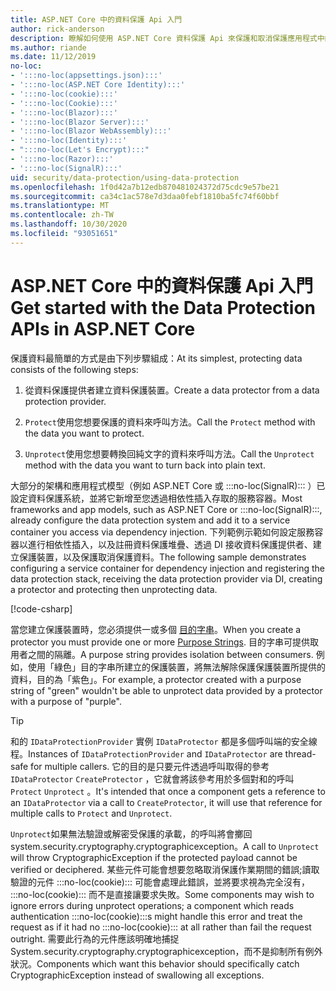 ```yaml
---
title: ASP.NET Core 中的資料保護 Api 入門
author: rick-anderson
description: 瞭解如何使用 ASP.NET Core 資料保護 Api 來保護和取消保護應用程式中的資料。
ms.author: riande
ms.date: 11/12/2019
no-loc:
- ':::no-loc(appsettings.json):::'
- ':::no-loc(ASP.NET Core Identity):::'
- ':::no-loc(cookie):::'
- ':::no-loc(Cookie):::'
- ':::no-loc(Blazor):::'
- ':::no-loc(Blazor Server):::'
- ':::no-loc(Blazor WebAssembly):::'
- ':::no-loc(Identity):::'
- ":::no-loc(Let's Encrypt):::"
- ':::no-loc(Razor):::'
- ':::no-loc(SignalR):::'
uid: security/data-protection/using-data-protection
ms.openlocfilehash: 1f0d42a7b12edb870481024372d75cdc9e57be21
ms.sourcegitcommit: ca34c1ac578e7d3daa0febf1810ba5fc74f60bbf
ms.translationtype: MT
ms.contentlocale: zh-TW
ms.lasthandoff: 10/30/2020
ms.locfileid: "93051651"
---
```

# <a name="get-started-with-the-data-protection-apis-in-aspnet-core"></a><span data-ttu-id="0b109-103">ASP.NET Core 中的資料保護 Api 入門</span><span class="sxs-lookup"><span data-stu-id="0b109-103">Get started with the Data Protection APIs in ASP.NET Core</span></span>

<a name="security-data-protection-getting-started"></a>

<span data-ttu-id="0b109-104">保護資料最簡單的方式是由下列步驟組成：</span><span class="sxs-lookup"><span data-stu-id="0b109-104">At its simplest, protecting data consists of the following steps:</span></span>

1. <span data-ttu-id="0b109-105">從資料保護提供者建立資料保護裝置。</span><span class="sxs-lookup"><span data-stu-id="0b109-105">Create a data protector from a data protection provider.</span></span>

2. <span data-ttu-id="0b109-106">`Protect`使用您想要保護的資料來呼叫方法。</span><span class="sxs-lookup"><span data-stu-id="0b109-106">Call the `Protect` method with the data you want to protect.</span></span>

3. <span data-ttu-id="0b109-107">`Unprotect`使用您想要轉換回純文字的資料來呼叫方法。</span><span class="sxs-lookup"><span data-stu-id="0b109-107">Call the `Unprotect` method with the data you want to turn back into plain text.</span></span>

<span data-ttu-id="0b109-108">大部分的架構和應用程式模型（例如 ASP.NET Core 或 :::no-loc(SignalR)::: ）已設定資料保護系統，並將它新增至您透過相依性插入存取的服務容器。</span><span class="sxs-lookup"><span data-stu-id="0b109-108">Most frameworks and app models, such as ASP.NET Core or :::no-loc(SignalR):::, already configure the data protection system and add it to a service container you access via dependency injection.</span></span> <span data-ttu-id="0b109-109">下列範例示範如何設定服務容器以進行相依性插入，以及註冊資料保護堆疊、透過 DI 接收資料保護提供者、建立保護裝置，以及保護取消保護資料。</span><span class="sxs-lookup"><span data-stu-id="0b109-109">The following sample demonstrates configuring a service container for dependency injection and registering the data protection stack, receiving the data protection provider via DI, creating a protector and protecting then unprotecting data.</span></span>

[!code-csharp[](../../security/data-protection/using-data-protection/samples/protectunprotect.cs?highlight=26,34,35,36,37,38,39,40)]

<span data-ttu-id="0b109-110">當您建立保護裝置時，您必須提供一或多個 [目的字串](xref:security/data-protection/consumer-apis/purpose-strings)。</span><span class="sxs-lookup"><span data-stu-id="0b109-110">When you create a protector you must provide one or more [Purpose Strings](xref:security/data-protection/consumer-apis/purpose-strings).</span></span> <span data-ttu-id="0b109-111">目的字串可提供取用者之間的隔離。</span><span class="sxs-lookup"><span data-stu-id="0b109-111">A purpose string provides isolation between consumers.</span></span> <span data-ttu-id="0b109-112">例如，使用「綠色」目的字串所建立的保護裝置，將無法解除保護保護裝置所提供的資料，目的為「紫色」。</span><span class="sxs-lookup"><span data-stu-id="0b109-112">For example, a protector created with a purpose string of "green" wouldn't be able to unprotect data provided by a protector with a purpose of "purple".</span></span>

>[!TIP]
> <span data-ttu-id="0b109-113">和的 `IDataProtectionProvider` 實例 `IDataProtector` 都是多個呼叫端的安全線程。</span><span class="sxs-lookup"><span data-stu-id="0b109-113">Instances of `IDataProtectionProvider` and `IDataProtector` are thread-safe for multiple callers.</span></span> <span data-ttu-id="0b109-114">它的目的是只要元件透過呼叫取得的參考 `IDataProtector` `CreateProtector` ，它就會將該參考用於多個對和的呼叫 `Protect` `Unprotect` 。</span><span class="sxs-lookup"><span data-stu-id="0b109-114">It's intended that once a component gets a reference to an `IDataProtector` via a call to `CreateProtector`, it will use that reference for multiple calls to `Protect` and `Unprotect`.</span></span>
>
><span data-ttu-id="0b109-115">`Unprotect`如果無法驗證或解密受保護的承載，的呼叫將會擲回 system.security.cryptography.cryptographicexception。</span><span class="sxs-lookup"><span data-stu-id="0b109-115">A call to `Unprotect` will throw CryptographicException if the protected payload cannot be verified or deciphered.</span></span> <span data-ttu-id="0b109-116">某些元件可能會想要忽略取消保護作業期間的錯誤;讀取驗證的元件 :::no-loc(cookie)::: 可能會處理此錯誤，並將要求視為完全沒有， :::no-loc(cookie)::: 而不是直接讓要求失敗。</span><span class="sxs-lookup"><span data-stu-id="0b109-116">Some components may wish to ignore errors during unprotect operations; a component which reads authentication :::no-loc(cookie):::s might handle this error and treat the request as if it had no :::no-loc(cookie)::: at all rather than fail the request outright.</span></span> <span data-ttu-id="0b109-117">需要此行為的元件應該明確地捕捉 System.security.cryptography.cryptographicexception，而不是抑制所有例外狀況。</span><span class="sxs-lookup"><span data-stu-id="0b109-117">Components which want this behavior should specifically catch CryptographicException instead of swallowing all exceptions.</span></span>
